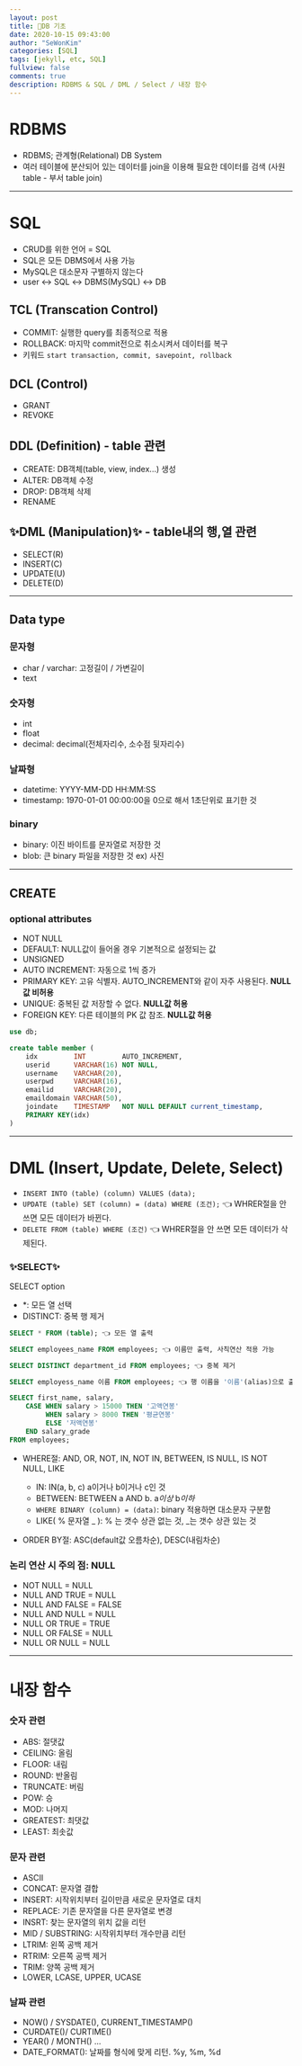 ```yaml
---
layout: post
title: 🛒DB 기초
date: 2020-10-15 09:43:00
author: "SeWonKim"
categories: [SQL]
tags: [jekyll, etc, SQL]
fullview: false
comments: true
description: RDBMS & SQL / DML / Select / 내장 함수 
---
```


# RDBMS

- RDBMS; 관계형(Relational) DB System
- 여러 테이블에 분산되어 있는 데이터를 join을 이용해 필요한 데이터를 검색 (사원table - 부서 table join)

---

# SQL 
- CRUD를 위한 언어 = SQL
- SQL은 모든 DBMS에서 사용 가능
- MySQL은 대소문자 구별하지 않는다
- user ↔ SQL ↔ DBMS(MySQL) ↔ DB

## TCL (Transcation Control)
- COMMIT: 실행한 query를 최종적으로 적용
- ROLLBACK: 마지막 commit전으로 취소시켜서 데이터를 복구
- 키워드 `start transaction, commit, savepoint, rollback`


## DCL (Control)
- GRANT
- REVOKE


## DDL (Definition) - table 관련
- CREATE: DB객체(table, view, index...) 생성
- ALTER: DB객체 수정
- DROP: DB객체 삭제
- RENAME

## ✨DML (Manipulation)✨ - table내의 행,열 관련
- SELECT(R)
- INSERT(C)
- UPDATE(U)
- DELETE(D)

---

## Data type 

### 문자형
- char / varchar: 고정길이 / 가변길이
- text

### 숫자형
- int
- float
- decimal: decimal(전체자리수, 소수점 뒷자리수)

### 날짜형
- datetime: YYYY-MM-DD HH:MM:SS
- timestamp: 1970-01-01 00:00:00을 0으로 해서 1초단위로 표기한 것

### binary
- binary: 이진 바이트를 문자열로 저장한 것
- blob: 큰 binary 파일을 저장한 것 ex) 사진

---

## CREATE

### optional attributes

- NOT NULL
- DEFAULT: NULL값이 들어올 경우 기본적으로 설정되는 값
- UNSIGNED
- AUTO INCREMENT: 자동으로 1씩 증가
- PRIMARY KEY: 고유 식별자. AUTO_INCREMENT와 같이 자주 사용된다. **NULL값 비허용**
- UNIQUE: 중복된 값 저장할 수 없다. **NULL값 허용**
- FOREIGN KEY: 다른 테이블의 PK 값 참조. **NULL값 허용**

```SQL
use db;

create table member ( 
    idx         INT         AUTO_INCREMENT,
    userid      VARCHAR(16) NOT NULL,
    username    VARCHAR(20),
    userpwd     VARCHAR(16),
    emailid     VARCHAR(20),
    emaildomain VARCHAR(50),
    joindate    TIMESTAMP   NOT NULL DEFAULT current_timestamp,
    PRIMARY KEY(idx) 
)
```
---

# DML (Insert, Update, Delete, Select)

- `INSERT INTO (table) (column) VALUES (data);`
- `UPDATE (table) SET (column) = (data) WHERE (조건);` 👈 WHRER절을 안 쓰면 모든 데이터가 바뀐다.
- `DELETE FROM (table) WHERE (조건)` 👈 WHRER절을 안 쓰면 모든 데이터가 삭제된다.

### ✨SELECT✨
SELECT option
- *: 모든 열 선택
- DISTINCT: 중복 행 제거

```SQL
SELECT * FROM (table); 👈 모든 열 출력

SELECT employees_name FROM employees; 👈 이름만 출력, 사칙연산 적용 가능

SELECT DISTINCT department_id FROM employees; 👈 중복 제거

SELECT employess_name 이름 FROM employees; 👈 행 이름을 '이름'(alias)으로 출력

SELECT first_name, salary,
    CASE WHEN salary > 15000 THEN '고액연봉'
         WHEN salary > 8000 THEN '평균연봉'
         ELSE '저액연봉'
    END salary_grade
FROM employees; 
```

- WHERE절: AND, OR, NOT, IN, NOT IN, BETWEEN, IS NULL, IS NOT NULL, LIKE
    - IN: IN(a, b, c) a이거나 b이거나 c인 것
    - BETWEEN: BETWEEN a AND b. a*이상* b*이하*
    - `WHERE BINARY (column) = (data)`: binary 적용하면 대소문자 구분함
    - LIKE( % 문자열 _ ): % 는 갯수 상관 없는 것, _는 갯수 상관 있는 것

- ORDER BY절: ASC(default값 오름차순), DESC(내림차순)


### 논리 연산 시 주의 점: NULL
- NOT NULL = NULL
- NULL AND TRUE = NULL
- NULL AND FALSE = FALSE
- NULL AND NULL = NULL
- NULL OR TRUE = TRUE
- NULL OR FALSE = NULL
- NULL OR NULL = NULL


---

# 내장 함수

### 숫자 관련
- ABS: 절댓값
- CEILING: 올림
- FLOOR: 내림
- ROUND: 반올림
- TRUNCATE: 버림
- POW: 승
- MOD: 나머지
- GREATEST: 최댓값
- LEAST: 최솟값

### 문자 관련
- ASCII
- CONCAT: 문자열 결합
- INSERT: 시작위치부터 길이만큼 새로운 문자열로 대치
- REPLACE: 기존 문자열을 다른 문자열로 변경
- INSRT: 찾는 문자열의 위치 값을 리턴
- MID / SUBSTRING: 시작위치부터 개수만큼 리턴
- LTRIM: 왼쪽 공백 제거
- RTRIM: 오른쪽 공백 제거
- TRIM: 양쪽 공백 제거
- LOWER, LCASE, UPPER, UCASE

### 날짜 관련
- NOW() / SYSDATE(), CURRENT_TIMESTAMP()
- CURDATE()/ CURTIME()
- YEAR() / MONTH() ... 
- DATE_FORMAT(): 날짜를 형식에 맞게 리턴. %y, %m, %d
